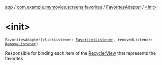 [app](../../index.md) / [com.example.mymovies.screens.favorites](../index.md) / [FavoritesAdapter](index.md) / [&lt;init&gt;](./-init-.md)

# &lt;init&gt;

`FavoritesAdapter(clickListener: `[`FavoritesListener`](-favorites-listener/index.md)`, removedListener: `[`RemoveListener`](-remove-listener/index.md)`)`

Responsible for binding each item of the [RecyclerView](#) that represents the favorites

